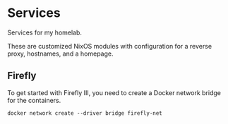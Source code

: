 # Services

Services for my homelab.

These are customized NixOS modules with configuration for a reverse proxy, hostnames, and a homepage.

## Firefly

To get started with Firefly III, you need to create a Docker network bridge for the containers.

```
docker network create --driver bridge firefly-net
```
